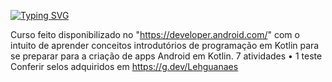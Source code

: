 [![Typing SVG](https://readme-typing-svg.herokuapp.com/?color=f7fobe&size=35&center=true&vCenter=true&width=1000&lines=Indrodução+a+programação+Kotlin;Primeiros+exercícios+feitos!;Conferir+selos+adquiridos+em+https://g.dev/Lehguanaes;Be+Welcome!+:%29)](https://git.io/typing-svg)

Curso feito disponibilizado no "https://developer.android.com/" com o intuito de aprender conceitos introdutórios de programação em Kotlin para se preparar para a criação de apps Android em Kotlin.
7 atividades • 1 teste
Conferir selos adquiridos em https://g.dev/Lehguanaes
